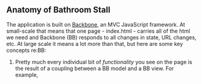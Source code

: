 ## Anatomy of Bathroom Stall

The application is built on [Backbone](http://backbonejs.org), an MVC JavaScript framework. At small-scale that means that one page - index.html - carries all of the html we need and Backbone (BB) responds to all changes in state, URL changes, etc. At large scale it means a lot more than that, but here are some key concepts re:BB:

1. Pretty much every individual bit of *functionality* you see on the page is the result of a coupling between a BB model and a BB view. For example, 